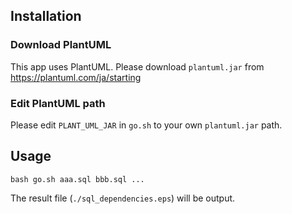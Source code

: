 ## Installation
### Download PlantUML
This app uses PlantUML.
Please download `plantuml.jar` from https://plantuml.com/ja/starting

### Edit PlantUML path
Please edit `PLANT_UML_JAR` in `go.sh` to your own `plantuml.jar` path.

## Usage
```
bash go.sh aaa.sql bbb.sql ...
```

The result file (`./sql_dependencies.eps`) will be output.
